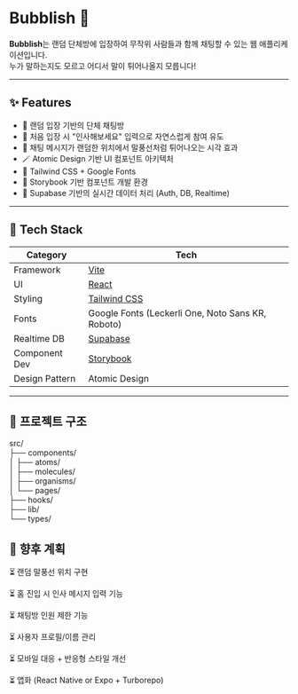 # Bubblish 💬

**Bubblish**는 랜덤 단체방에 입장하여 무작위 사람들과 함께 채팅할 수 있는 웹 애플리케이션입니다.  
누가 말하는지도 모르고 어디서 말이 튀어나올지 모릅니다!

---

## ✨ Features

- 💬 랜덤 입장 기반의 단체 채팅방
- 👋 처음 입장 시 "인사해보세요" 입력으로 자연스럽게 참여 유도
- 💨 채팅 메시지가 랜덤한 위치에서 말풍선처럼 튀어나오는 시각 효과
- 🪄 Atomic Design 기반 UI 컴포넌트 아키텍처
- 🎨 Tailwind CSS + Google Fonts
- 🧪 Storybook 기반 컴포넌트 개발 환경
- 🧱 Supabase 기반의 실시간 데이터 처리 (Auth, DB, Realtime)

---

## 🧱 Tech Stack

| Category       | Tech                                              |
| -------------- | ------------------------------------------------- |
| Framework      | [Vite](https://vitejs.dev)                        |
| UI             | [React](https://react.dev)                        |
| Styling        | [Tailwind CSS](https://tailwindcss.com)           |
| Fonts          | Google Fonts (Leckerli One, Noto Sans KR, Roboto) |
| Realtime DB    | [Supabase](https://supabase.com)                  |
| Component Dev  | [Storybook](https://storybook.js.org)             |
| Design Pattern | Atomic Design                                     |

---

## 🧩 프로젝트 구조

src/  
├── components/  
│ ├── atoms/  
│ ├── molecules/  
│ ├── organisms/  
│ └── pages/  
├── hooks/  
├── lib/  
└── types/

## 📌 향후 계획

⏳ 랜덤 말풍선 위치 구현

⏳ 홈 진입 시 인사 메시지 입력 기능

⏳ 채팅방 인원 제한 기능

⏳ 사용자 프로필/이름 관리

⏳ 모바일 대응 + 반응형 스타일 개선

⏳ 앱화 (React Native or Expo + Turborepo)
